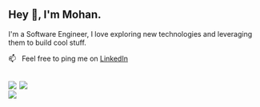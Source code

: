 ## Hey 👋, I'm Mohan.
<!-- 
<a href='#'><img align='left' alt="linkedin" src="https://raw.githubusercontent.com/rahul-jha98/rahul-jha98/561d474902b59c7429ec22bb73e225696c27b202/assets/linkedin.svg" height='18px'/></a>
<a href='#'><img align='left' alt="twitter" src="https://raw.githubusercontent.com/rahul-jha98/rahul-jha98/561d474902b59c7429ec22bb73e225696c27b202/assets/twitter.svg" height='18px'/></a>
 -->
 
I'm a Software Engineer, I love exploring new technologies and leveraging them to build cool stuff.
<br/>


<!-- <img align="right" alt="GIF" src="https://raw.githubusercontent.com/rahul-jha98/rahul-jha98/main/techstack.gif" width="360px" height='360px'/> -->
  
<!-- ### 📃 More About Me: -->
<!-- - 🔭 &nbsp; I’m currently working on **** -->
<!-- - 🤝 &nbsp; I’m looking to collaborate on any interesting projects. -->
📫 &nbsp; Feel free to ping me on [LinkedIn](https://www.linkedin.com/in/mohanvaddi/)
<!-- - 📙 &nbsp; When I am free, I read comics. -->
<!-- - 🎮 &nbsp; When I am bored, I play Minecraft. -->
<!-- - 📝 &nbsp; Checkout my [resume](#!) -->
<!-- - - 💬 &nbsp; Ask me about anything tech related, I am happy to help; -->
<!-- - 🌱 &nbsp; I’m currently learning PhaserJs; -->
<!-- - 👨🏻‍💻 &nbsp; Most of my projects are available on [Github](https://github.com/mohanvaddi?tab=repositories) -->

<br>

<div>
<a ><img src="https://github-readme-stats.vercel.app/api?username=mohanvaddi&show_icons=true&count_private=true&theme=react"></a>&#8198;
<!-- <img  alt="GIF" src="https://github.com/abhir9/abhir9/blob/main/code.gif" width="311" height="200" /> -->
<a ><img src="https://github-readme-streak-stats.herokuapp.com/?user=mohanvaddi&theme=react"></a>
</div>

<img align="center" src="https://activity-graph.herokuapp.com/graph?username=mohanvaddi&hide_border=true&area=true&point=transparent&theme=react-dark">

<br>

